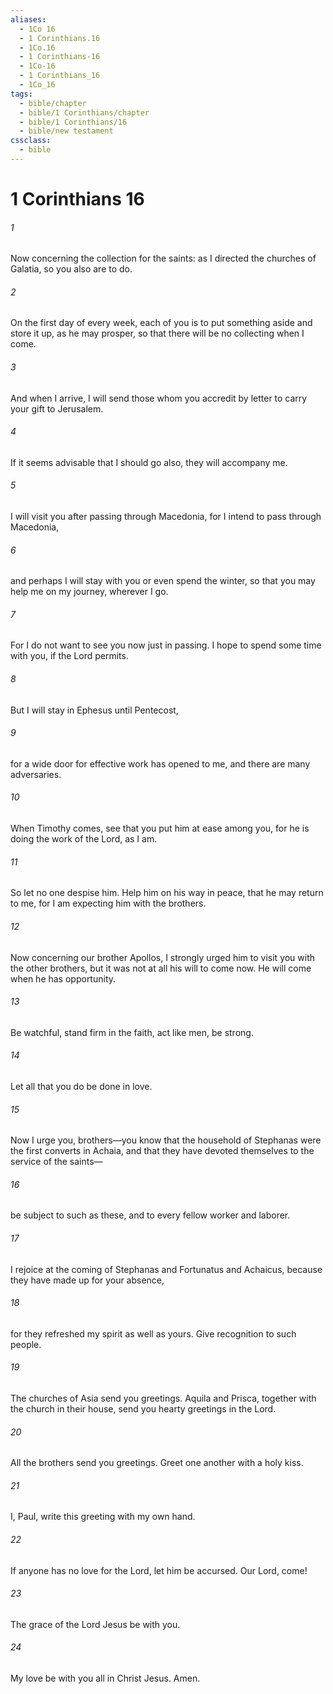 ```yaml
---
aliases:
  - 1Co 16
  - 1 Corinthians.16
  - 1Co.16
  - 1 Corinthians-16
  - 1Co-16
  - 1 Corinthians_16
  - 1Co_16
tags:
  - bible/chapter
  - bible/1 Corinthians/chapter
  - bible/1 Corinthians/16
  - bible/new testament
cssclass:
  - bible
---
```


# 1 Corinthians 16

###### 1
Now concerning  the collection for the saints: as I directed the churches of Galatia, so you also are to do.
###### 2
On the first day of every week, each of you is to put something aside and store it up, as he may prosper, so that there will be no collecting when I come.
###### 3
And when I arrive, I will send those whom you accredit by letter to carry your gift to Jerusalem.
###### 4
If it seems advisable that I should go also, they will accompany me.
###### 5
I will visit you after passing through Macedonia, for I intend to pass through Macedonia,
###### 6
and perhaps I will stay with you or even spend the winter, so that you may help me on my journey, wherever I go.
###### 7
For I do not want to see you now just in passing. I hope to spend some time with you, if the Lord permits.
###### 8
But I will stay in Ephesus until Pentecost,
###### 9
for a wide door for effective work has opened to me, and there are many adversaries.
###### 10
When Timothy comes, see that you put him at ease among you, for he is doing the work of the Lord, as I am.
###### 11
So let no one despise him. Help him on his way in peace, that he may return to me, for I am expecting him with the brothers.
###### 12
Now concerning our brother Apollos, I strongly urged him to visit you with the other brothers, but it was not at all his will to come now. He will come when he has opportunity.
###### 13
Be watchful, stand firm in the faith, act like men, be strong.
###### 14
Let all that you do be done in love.
###### 15
Now I urge you, brothers—you know that the household of Stephanas were the first converts in Achaia, and that they have devoted themselves to the service of the saints—
###### 16
be subject to such as these, and to every fellow worker and laborer.
###### 17
I rejoice at the coming of Stephanas and Fortunatus and Achaicus, because they have made up for your absence,
###### 18
for they refreshed my spirit as well as yours. Give recognition to such people.
###### 19
The churches of Asia send you greetings. Aquila and Prisca, together with the church in their house, send you hearty greetings in the Lord.
###### 20
All the brothers send you greetings. Greet one another with a holy kiss.
###### 21
I, Paul, write this greeting with my own hand.
###### 22
If anyone has no love for the Lord, let him be accursed. Our Lord, come!
###### 23
The grace of the Lord Jesus be with you.
###### 24
My love be with you all in Christ Jesus. Amen.


